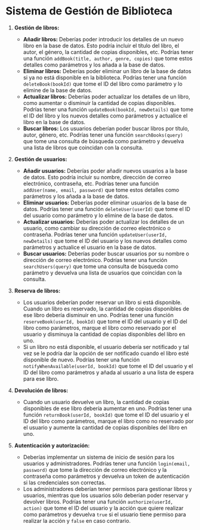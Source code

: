<h1>Sistema de Gestión de Biblioteca</h1>

1. **Gestión de libros:** 
    - **Añadir libros:** Deberías poder introducir los detalles de un nuevo libro en la base de datos. Esto podría incluir el título del libro, el autor, el género, la cantidad de copias disponibles, etc. Podrías tener una función `addBook(title, author, genre, copies)` que tome estos detalles como parámetros y los añada a la base de datos.
    - **Eliminar libros:** Deberías poder eliminar un libro de la base de datos si ya no está disponible en la biblioteca. Podrías tener una función `deleteBook(bookId)` que tome el ID del libro como parámetro y lo elimine de la base de datos.
    - **Actualizar libros:** Deberías poder actualizar los detalles de un libro, como aumentar o disminuir la cantidad de copias disponibles. Podrías tener una función `updateBook(bookId, newDetails)` que tome el ID del libro y los nuevos detalles como parámetros y actualice el libro en la base de datos.
    - **Buscar libros:** Los usuarios deberían poder buscar libros por título, autor, género, etc. Podrías tener una función `searchBooks(query)` que tome una consulta de búsqueda como parámetro y devuelva una lista de libros que coincidan con la consulta.

2. **Gestión de usuarios:**
    - **Añadir usuarios:** Deberías poder añadir nuevos usuarios a la base de datos. Esto podría incluir su nombre, dirección de correo electrónico, contraseña, etc. Podrías tener una función `addUser(name, email, password)` que tome estos detalles como parámetros y los añada a la base de datos.
    - **Eliminar usuarios:** Deberías poder eliminar usuarios de la base de datos. Podrías tener una función `deleteUser(userId)` que tome el ID del usuario como parámetro y lo elimine de la base de datos.
    - **Actualizar usuarios:** Deberías poder actualizar los detalles de un usuario, como cambiar su dirección de correo electrónico o contraseña. Podrías tener una función `updateUser(userId, newDetails)` que tome el ID del usuario y los nuevos detalles como parámetros y actualice el usuario en la base de datos.
    - **Buscar usuarios:** Deberías poder buscar usuarios por su nombre o dirección de correo electrónico. Podrías tener una función `searchUsers(query)` que tome una consulta de búsqueda como parámetro y devuelva una lista de usuarios que coincidan con la consulta.

3. **Reserva de libros:** 
    - Los usuarios deberían poder reservar un libro si está disponible. Cuando un libro es reservado, la cantidad de copias disponibles de ese libro debería disminuir en uno. Podrías tener una función `reserveBook(userId, bookId)` que tome el ID del usuario y el ID del libro como parámetros, marque el libro como reservado por el usuario y disminuya la cantidad de copias disponibles del libro en uno.
    - Si un libro no está disponible, el usuario debería ser notificado y tal vez se le podría dar la opción de ser notificado cuando el libro esté disponible de nuevo. Podrías tener una función `notifyWhenAvailable(userId, bookId)` que tome el ID del usuario y el ID del libro como parámetros y añada al usuario a una lista de espera para ese libro.

4. **Devolución de libros:** 
    - Cuando un usuario devuelve un libro, la cantidad de copias disponibles de ese libro debería aumentar en uno. Podrías tener una función `returnBook(userId, bookId)` que tome el ID del usuario y el ID del libro como parámetros, marque el libro como no reservado por el usuario y aumente la cantidad de copias disponibles del libro en uno.

5. **Autenticación y autorización:** 
    - Deberías implementar un sistema de inicio de sesión para los usuarios y administradores. Podrías tener una función `login(email, password)` que tome la dirección de correo electrónico y la contraseña como parámetros y devuelva un token de autenticación si las credenciales son correctas.
    - Los administradores deberían tener permisos para gestionar libros y usuarios, mientras que los usuarios sólo deberían poder reservar y devolver libros. Podrías tener una función `authorize(userId, action)` que tome el ID del usuario y la acción que quiere realizar como parámetros y devuelva `true` si el usuario tiene permiso para realizar la acción y `false` en caso contrario.